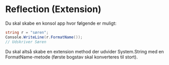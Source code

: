 ﻿# Reflection (Extension)

Du skal skabe en konsol app hvor følgende er muligt:

```csharp
string r = "søren";
Console.WriteLine(r.FormatName());
// Udskriver Søren
```

Du skal altså skabe en extension method der udvider System.String med en FormatName-metode (første bogstav skal konverteres til stort).

